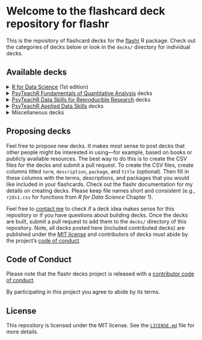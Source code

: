 # Welcome to the flashcard deck repository for flashr

This is the repository of flashcard decks for the
[flashr](https://github.com/JeffreyRStevens/flashr) R package. Check out
the categories of decks below or look in the `decks/` directory for
individual decks.

## Available decks

<details>
<summary>
<a href = "https://r4ds.had.co.nz">R for Data Science</a> (1st edition)
</summary>

-   Ch. 1 Introduction: `r4ds1`
-   Ch. 3 Data visualization: `r4ds3`
-   Ch. 5 Data transformation: `r4ds5`
-   Ch. 7 Exploratory data analysis: `r4ds7`
-   Ch. 8 Workflow: projects: `r4ds8`

</details>
<details>
<summary>
<a href="https://psyteachr.github.io/quant-fun-v2/">PsyTeachR
Fundamentals of Quantitative Analysis</a> decks
</summary>

-   Ch. 1 Programming basics: `psyteachr_ads1`
-   Ch. 2 Intro to R: `psyteachr_ads2`
-   Ch. 3 Starting with data: `psyteachr_ads3`
-   Ch. 4 Data wrangling 1: `psyteachr_ads4`
-   Ch. 5 Data wrangling 2: `psyteachr_ads5`
-   Ch. 6 Data wrangling 3: `psyteachr_ads6`
-   Ch. 7 Intro to data visualisation: `psyteachr_ads7`
-   Ch. 8 Probability: `psyteachr_ads8`
-   Ch. 9 Correlations: `psyteachr_ads9`
-   Ch. 10 t-tests: `psyteachr_ads10`
-   Ch. 11 Power and effect sizes: `psyteachr_ads11`
-   Ch. 12 Screening data: `psyteachr_ads12`
-   Ch. 13 Visualisation: `psyteachr_ads13`
-   Ch. 14 One-way ANOVA: `psyteachr_ads14`
-   Ch. 15 Factorial ANOVA: `psyteachr_ads15`
-   Ch. 16 Regression: `psyteachr_ads16`
-   Ch. 17 Multiple regression: `psyteachr_ads17`

</details>
<details>
<summary>
<a href="https://psyteachr.github.io/reprores-v2/">PsyTeachR Data Skills
for Reproducible Research</a> decks
</summary>

-   Ch. 1 Getting started: `psyteachr_dsrr1`
-   Ch. 2 Reproducible workflows: `psyteachr_dsrr2`
-   Ch. 3 Data visualisation: `psyteachr_dsrr3`
-   Ch. 4 Working with data: `psyteachr_dsrr4`
-   Ch. 5 Data relations: `psyteachr_dsrr5`
-   Ch. 6 Tidy data: `psyteachr_dsrr6`
-   Ch. 7 Data wrangling: `psyteachr_dsrr7`
-   Ch. 8 Introduction to GLM: `psyteachr_dsrr8`
-   Ch. 9 Iteration & functions: `psyteachr_dsrr9`
-   Ch. 10 Probability & simulation: `psyteachr_dsrr10`

</details>
<details>
<summary>
<a href="https://psyteachr.github.io/ads-v1/">PsyTeachR Applied Data
Skills</a> decks
</summary>

-   Ch. 1 Intro to R and RStudio: `psyteachr_ads1`
-   Ch. 2 Reports with R Markdown: `psyteachr_ads2`
-   Ch. 3 Data visualisation: `psyteachr_ads3`
-   Ch. 4 Data import: `psyteachr_ads4`
-   Ch. 5 Data summaries: `psyteachr_ads5`
-   Ch. 6 Practice report: `psyteachr_ads6`
-   Ch. 7 Data replations: `psyteachr_ads7`
-   Ch. 8 Data tidying: `psyteachr_ads8`
-   Ch. 9 Data wrangling: `psyteachr_ads9`
-   Ch. 10 Customising visualisations & reports: `psyteachr_ads10`

</details>
<details>
<summary>
Miscellaneous decks
</summary>

-   Data types: `data_types`
-   Operators: `operators`
-   Vectors: `vectors`

</details>
<!-- ### [R for Data Science](https://r4ds.had.co.nz) (2nd edition), category ID `r4ds2e` -->

## Proposing decks

Feel free to propose new decks. It makes most sense to post decks that
other people might be interested in using—for example, based on books or
publicly available resources. The best way to do this is to create the
CSV files for the decks and submit a pull request. To create the CSV
files, create columns titled `term`, `description`, `package`, and
`title` (optional). Then fill in these columns with the terms,
descriptions, and packages that you would like included in your
flashcards. Check out the flashr documentation for my details on
creating decks. Please keep file names short and consistent (e.g.,
`r2ds1.csv` for functions from *R for Data Science* Chapter 1).

Feel free to [contact me](mailto:jeffrey.r.stevens@protonmail.com) to
check if a deck idea makes sense for this repository or if you have
questions about building decks. Once the decks are built, submit a pull
request to add them to the `decks/` directory of this repository. Note,
all decks posted here (included contributed decks) are published under
the [MIT license](LICENSE.md) and contributors of decks must abide by
the project’s [code of conduct](code_of_conduct.md).

## Code of Conduct

Please note that the flashr decks project is released with a
[contributor code of conduct](code_of_conduct.md).

By participating in this project you agree to abide by its terms.

## License

This repository is licensed under the MIT license. See the
[`LICENSE.md`](LICENSE.md) file for more details.
